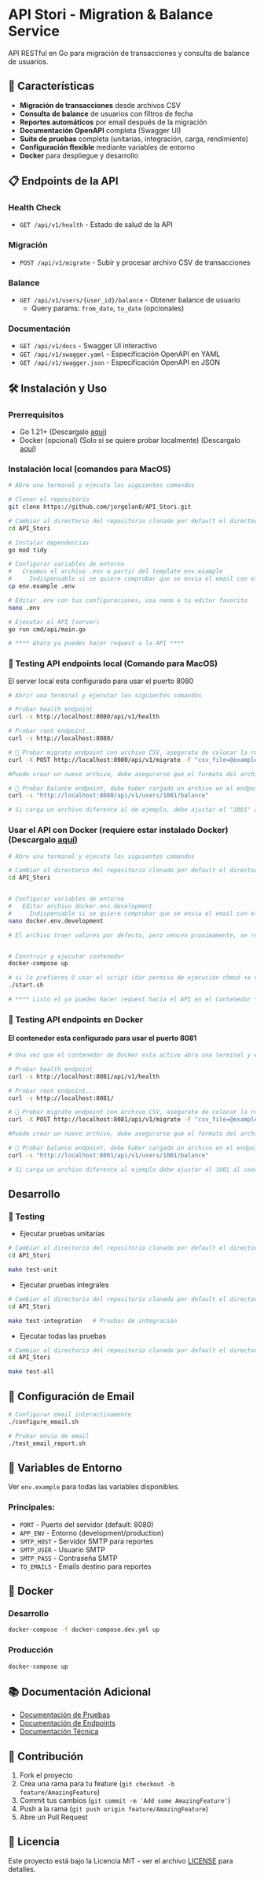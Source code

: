 # API Stori - Migration & Balance Service

API RESTful en Go para migración de transacciones y consulta de balance de usuarios.


## 🚀 Características

- **Migración de transacciones** desde archivos CSV
- **Consulta de balance** de usuarios con filtros de fecha
- **Reportes automáticos** por email después de la migración
- **Documentación OpenAPI** completa (Swagger UI)
- **Suite de pruebas** completa (unitarias, integración, carga, rendimiento)
- **Configuración flexible** mediante variables de entorno
- **Docker** para despliegue y desarrollo

## 📋 Endpoints de la API

### Health Check
- `GET /api/v1/health` - Estado de salud de la API

### Migración
- `POST /api/v1/migrate` - Subir y procesar archivo CSV de transacciones

### Balance
- `GET /api/v1/users/{user_id}/balance` - Obtener balance de usuario
  - Query params: `from_date`, `to_date` (opcionales)

### Documentación
- `GET /api/v1/docs` - Swagger UI interactivo
- `GET /api/v1/swagger.yaml` - Especificación OpenAPI en YAML
- `GET /api/v1/swagger.json` - Especificación OpenAPI en JSON

## 🛠️ Instalación y Uso

### Prerrequisitos
- Go 1.21+ (Descargalo [aqui][UrlGo])
- Docker (opcional) (Solo si se quiere probar localmente) (Descargalo [aquí][UrlDocker])

### Instalación local (comandos para MacOS)
```bash
# Abre una terminal y ejecuta los siguientes comandos

# Clonar el repositorio
git clone https://github.com/jorgelan8/API_Stori.git

# Cambiar al directorio del repositorio clonado por default el directorio es API_Stori
cd API_Stori 

# Instalar dependencias
go mod tidy

# Configurar variables de entorno
#   Creamos el archivo .env a partir del template env.example
#     Indispensable si se quiere comprobar que se envia el email con el Summary Report en el endpoint /migrate
cp env.example .env

# Editar .env con tus configuraciones, usa nano o tu editor favorito
nano .env

# Ejecutar el API (server)
go run cmd/api/main.go

# **** Ahora ya puedes hacer request a la API ****
```

### 🧪 Testing API endpoints local (Comando para MacOS)
El server local esta configurado para usar el puerto 8080
```bash
# Abrir una terminal y ejecutar los siguientes comandos

# Probar health endpoint
curl -s http://localhost:8080/api/v1/health

# Probar root endpoint...
curl -s http://localhost:8080/

# 🧪 Probar migrate endpoint con archivo CSV, asegurate de colocar la ruta correcta del archivo a cargar, el repositoro del API contiene un arhivo de ejemplo para el exito de estas pruebas
curl -X POST http://localhost:8080/api/v1/migrate -F "csv_file=@examples/sample_transactions.csv"

#Puede crear un nuevo archivo, debe asegurarse que el formato del archivo sea el correcto

# 🧪 Probar balance endpoint, debe haber cargado un archivo en el endpoint /migrate
curl -s "http://localhost:8080/api/v1/users/1001/balance"

# Si carga un archivo diferente al de ejemplo, debe ajustar el "1001" al user_id que quiere probar
```

### Usar el API con Docker (requiere estar instalado Docker) (Descargalo [aquí][UrlDocker])
```bash
# Abre una terminal y ejecuta los siguientes comandos

# Cambiar al directorio del repositorio clonado por default el directorio es API_Stori
cd API_Stori


# Configurar variables de entorno
#   Editar archivo docker.env.development
#     Indispensable si se quiere comprobar que se envia el email con el Summary Report en el endpoint /migrate
nano docker.env.development

# El archivo traer valores por defecto, pero vencen proximamente, se recomienda sus datos


# Construir y ejecutar contenedor
docker-compose up

# si lo prefieres O usar el script (dar permiso de ejecución chmod +x start.sh)
./start.sh

# **** Listo el ya puedes hacer request hacia el API en el Contenedor ****
```

### 🧪 Testing API endpoints en Docker
#### El contenedor esta configurado para usar el puerto 8081
```bash
# Una vez que el contenedor de Docker esta activo abra una terminal y ejecutar los siguientes comandos

# Probar health endpoint
curl -s http://localhost:8081/api/v1/health

# Probar root endpoint...
curl -s http://localhost:8081/

# 🧪 Probar migrate endpoint con archivo CSV, asegurate de colocar la ruta correcta del archivo a cargar, el repositoro del API contiene un arhivo de ejemplo para el exito de estas pruebas
curl -X POST http://localhost:8081/api/v1/migrate -F "csv_file=@examples/sample_transactions.csv"

#Puede crear un nuevo archivo, debe asegurarse que el formato del archivo sea el correcto

# 🧪 Probar balance endpoint, debe haber cargado un archivo en el endpoint /migrate
curl -s "http://localhost:8081/api/v1/users/1001/balance"

# Si carga un archivo diferente al ejemplo debe ajustar el 1001 al user_id que quiere probar
```

## Desarrollo

### 🧪 Testing
- Ejecutar pruebas unitarias
```bash
# Cambiar al directorio del repositorio clonado por default el directorio es API_Stori
cd API_Stori

make test-unit
```
- Ejecutar pruebas integrales
```bash
# Cambiar al directorio del repositorio clonado por default el directorio es API_Stori
cd API_Stori

make test-integration   # Pruebas de integración
```
- Ejecutar todas las pruebas
```bash
# Cambiar al directorio del repositorio clonado por default el directorio es API_Stori
cd API_Stori

make test-all
````

## 📧 Configuración de Email

```bash
# Configurar email interactivamente
./configure_email.sh

# Probar envío de email
./test_email_report.sh
```

## 🔧 Variables de Entorno

Ver `env.example` para todas las variables disponibles.

### Principales:
- `PORT` - Puerto del servidor (default: 8080)
- `APP_ENV` - Entorno (development/production)
- `SMTP_HOST` - Servidor SMTP para reportes
- `SMTP_USER` - Usuario SMTP
- `SMTP_PASS` - Contraseña SMTP
- `TO_EMAILS` - Emails destino para reportes


## 🐳 Docker

### Desarrollo
```bash
docker-compose -f docker-compose.dev.yml up
```

### Producción
```bash
docker-compose up
```

## 📚 Documentación Adicional

- [Documentación de Pruebas](tests/README.md)
- [Documentación de Endpoints](api/docs/)
- [Documentación Técnica](docs/)

## 🤝 Contribución

1. Fork el proyecto
2. Crea una rama para tu feature (`git checkout -b feature/AmazingFeature`)
3. Commit tus cambios (`git commit -m 'Add some AmazingFeature'`)
4. Push a la rama (`git push origin feature/AmazingFeature`)
5. Abre un Pull Request

## 📄 Licencia

Este proyecto está bajo la Licencia MIT - ver el archivo [LICENSE](LICENSE) para detalles.


[UrlGo]:https://go.dev/doc/install "Golang"
[UrlDocker]:https://www.docker.com/products/docker-desktop/ "Docker"



